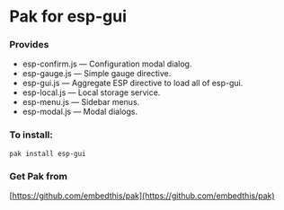 Pak for esp-gui
===

### Provides

* esp-confirm.js &mdash; Configuration modal dialog.
* esp-gauge.js &mdash; Simple gauge directive.
* esp-gui.js &mdash; Aggregate ESP directive to load all of esp-gui.
* esp-local.js &mdash; Local storage service.
* esp-menu.js &mdash; Sidebar menus.
* esp-modal.js &mdash; Modal dialogs.

### To install:

    pak install esp-gui

### Get Pak from

[https://github.com/embedthis/pak](https://github.com/embedthis/pak)
